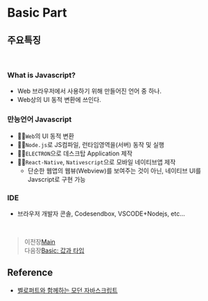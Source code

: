 # Basic Part

## 주요특징
<br/>

### What is Javascript?
- Web 브라우저에서 사용하기 위해 만들어진 언어 중 하나.
- Web상의 UI 동적 변환에 쓰인다.

### 만능언어 Javascript
- ☝🏻`Web`의 UI 동적 변환
- ☝🏻`Node.js`로 JS컴파일, 런타임영역을(서버) 동작 및 실행
- ☝🏻`ELECTRON`으로 데스크탑 Application 제작
- ☝🏻`React-Native`, `Nativescript`으로 모바일 네이티브앱 제작
    - 단순한 웹앱의 웹뷰(Webview)를 보여주는 것이 아닌, 네이티브 UI를 Javscript로 구현 가능

### IDE
- 브라우저 개발자 콘솔, Codesendbox, VSCODE+Nodejs, etc...
<br/>

>   이전장[Main](https://github.com/ss-won/Javascript)<br/>
>   다음장[Basic: 값과 타입](https://github.com/ss-won/Javascript/blob/master/Basic/basic2.md)

## Reference
- [벨로퍼트와 함께하는 모던 자바스크립트](https://learnjs.vlpt.us/)


